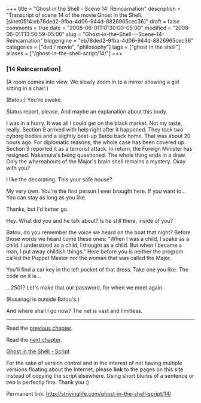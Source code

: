 +++
title = "Ghost in the Shell - Scene 14: Reincarnation"
description = "Transcript of scene 14 of the movie Ghost in the Shell. [slnet0514:eb78ded2-9fba-4d06-944d-8826965cec36]"
draft = false
comments = true
date = "2008-06-01T17:30:00-05:00"
modified = "2008-06-01T13:50:59-05:00"
slug = "Ghost-in-the-Shell---Scene-14-Reincarnation"
blogengine = "eb78ded2-9fba-4d06-944d-8826965cec36"
categories = ["dvd / movie", "philosophy"]
tags = ["ghost in the shell"]
aliases = ["/ghost-in-the-shell-script/14/"]
+++

<h3>[14 Reincarnation]</h3>
<p>
(A room comes into view. We slowly zoom in to a mirror showing a girl sitting in a chair.) 
</p>
<p>
(Batou:) You&#39;re awake. 
</p>
<p>
Status report, please. And maybe an explanation about this body. 
</p>
<p>
I was in a hurry. It was all I could get on the black market. Not my taste, really. Section 9 arrived with help right after it happened. They took two cyborg bodies and a slightly beat-up Batou back home. That was about 20 hours ago. For diplomatic reasons, the whole case has been covered up. Section 9 reported it as a terrorist attack. In return, the Foreign Minister has resigned. Nakamura&#39;s being questioned. The whole thing ends in a draw. Only the whereabouts of the Major&#39;s brain shell remains a mystery. Okay with you? 
</p>
<p>
I like the decorating. This your safe house? 
</p>
<p>
My very own. You&#39;re the first person I ever brought here. If you want to... You can stay as long as you like. 
</p>
<p>
Thanks, but I&#39;d better go. 
</p>
<p>
Hey. What did you and he talk about? Is he still there, inside of you? 
</p>
<p>
Batou, do you remember the voice we heard on the boat that night? Before those words we heard come these ones: &quot;When I was a child, I spake as a child. I understood as a child, I thought as a child. But when I became a man, I put away childish things.&quot; Here before you is neither the program called the Puppet Master nor the woman that was called the Major. 
</p>
<p>
You&#39;ll find a car key in the left pocket of that dress. Take one you like. The code on it is... 
</p>
<p>
...2501? Let&#39;s make that our password, for when we meet again. 
</p>
<p>
(Kusanagi is outside Batou&#39;s.) 
</p>
<p>
And where shall I go now? The net is vast and limitless. 
</p>
<hr />
<p>
Read the <a href="http://strivinglife.com/ghost-in-the-shell-script/13/">previous chapter</a>. 
</p>
<p>
Read the <a href="http://strivinglife.com/ghost-in-the-shell-script/15/">next chapter</a>. 
</p>
<p>
<a href="http://strivinglife.com/ghost-in-the-shell-script/">Ghost in the Shell - Script</a> 
</p>
<div class="tip">
<p>
For the sake of version control and in the interest of not having multiple versions floating about the Internet, please <strong>link</strong> to the pages on this site instead of copying the script elsewhere. Using short blurbs of a sentence or two is perfectly fine. Thank you :) 
</p>
<p>
Permanent link: <a href="http://strivinglife.com/ghost-in-the-shell-script/14/">http://strivinglife.com/ghost-in-the-shell-script/14/</a> 
</p>
</div>

